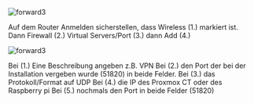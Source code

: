 ![forward3](https://newlandsoflore.de/stuff/bilders/1.PNG)

Auf dem Router Anmelden sicherstellen, dass Wireless (1.) markiert ist.
Dann Firewall (2.) Virtual Servers/Port (3.) dann Add (4.)

![forward3](https://newlandsoflore.de/stuff/bilders/2.PNG)

Bei (1.) Eine Beschreibung angeben z.B. VPN
Bei (2.) den Port der bei der Installation vergeben wurde (51820) in beide Felder.
Bei (3.) das Protokoll/Format auf UDP 
Bei (4.) die IP des Proxmox CT oder des Raspberry pi
Bei (5.) nochmals den Port in beide Felder (51820)

